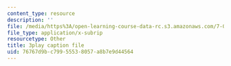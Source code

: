 ```yaml
---
content_type: resource
description: ''
file: /media/https%3A/open-learning-course-data-rc.s3.amazonaws.com/7-014-introductory-biology-spring-2005/76767d9bc79955538057a8b7e9d44564_5W4EnYzNRdA.vtt
file_type: application/x-subrip
resourcetype: Other
title: 3play caption file
uid: 76767d9b-c799-5553-8057-a8b7e9d44564
---
```

